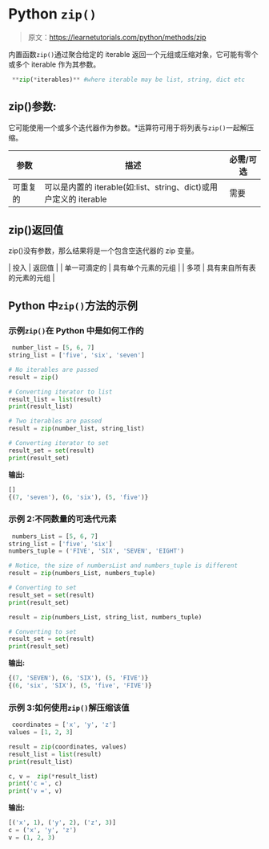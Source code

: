# Python `zip()`

> 原文：<https://learnetutorials.com/python/methods/zip>

内置函数`zip()`通过聚合给定的 iterable 返回一个元组或压缩对象，它可能有零个或多个 iterable 作为其参数。

```py
 **zip(*iterables)** #where iterable may be list, string, dict etc 

```

## zip()参数:

它可能使用一个或多个迭代器作为参数。*运算符可用于将列表与`zip()`一起解压缩。

| 参数 | 描述 | 必需/可选 |
| --- | --- | --- |
| 可重复的 | 可以是内置的 iterable(如:list、string、dict)或用户定义的 iterable | 需要 |

## zip()返回值

zip()没有参数，那么结果将是一个包含空迭代器的 zip 变量。

| 投入 | 返回值 |
| 单一可滴定的 | 具有单个元素的元组 |
| 多项 | 具有来自所有表的元素的元组 |

## Python 中`zip()`方法的示例

### 示例`zip()`在 Python 中是如何工作的

```py
 number_list = [5, 6, 7]
string_list = ['five', 'six', 'seven']

# No iterables are passed
result = zip()

# Converting iterator to list
result_list = list(result)
print(result_list)

# Two iterables are passed
result = zip(number_list, string_list)

# Converting iterator to set
result_set = set(result)
print(result_set) 

```

**输出:**

```py
[]
{(7, 'seven'), (6, 'six'), (5, 'five')}
```

### 示例 2:不同数量的可迭代元素

```py
 numbers_List = [5, 6, 7]
string_list = ['five', 'six']
numbers_tuple = ('FIVE', 'SIX', 'SEVEN', 'EIGHT')

# Notice, the size of numbersList and numbers_tuple is different
result = zip(numbers_List, numbers_tuple)

# Converting to set
result_set = set(result)
print(result_set)

result = zip(numbers_List, string_list, numbers_tuple)

# Converting to set
result_set = set(result)
print(result_set) 

```

**输出:**

```py
{(7, 'SEVEN'), (6, 'SIX'), (5, 'FIVE')}
{(6, 'six', 'SIX'), (5, 'five', 'FIVE')} 
```

### 示例 3:如何使用`zip()`解压缩该值

```py
 coordinates = ['x', 'y', 'z']
values = [1, 2, 3]

result = zip(coordinates, values)
result_list = list(result)
print(result_list)

c, v =  zip(*result_list)
print('c =', c)
print('v =', v) 

```

**输出:**

```py
[('x', 1), ('y', 2), ('z', 3)]
c = ('x', 'y', 'z')
v = (1, 2, 3) 
```